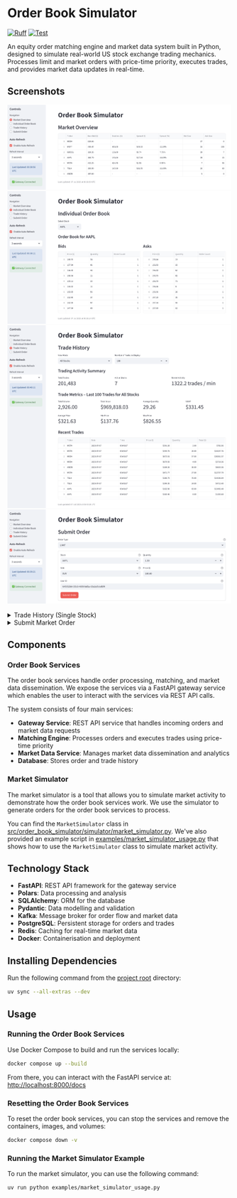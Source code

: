 # Order Book Simulator

[![Ruff](https://img.shields.io/endpoint?url=https://raw.githubusercontent.com/astral-sh/ruff/main/assets/badge/v2.json)](https://github.com/astral-sh/ruff)
[![Test](https://github.com/IsaacCheng9/order-book-simulator/actions/workflows/test.yml/badge.svg)](https://github.com/IsaacCheng9/order-book-simulator/actions/workflows/test.yml)

An equity order matching engine and market data system built in Python, designed
to simulate real-world US stock exchange trading mechanics. Processes limit and
market orders with price-time priority, executes trades, and provides market
data updates in real-time.

## Screenshots

![Market Overview](./screenshots/market_overview.png)
![Individual Order Book](./screenshots/individual_order_book.png)
![Trade History (All Stocks)](./screenshots/trade_history_all_stocks.png)
![Submit Limit Order](./screenshots/submit_limit_order.png)

<!-- markdownlint-disable-next-line MD033 -->
<details>
<!-- markdownlint-disable-next-line MD033 -->
<summary>Trade History (Single Stock)</summary>

![Trade History (Single Stock)](./screenshots/trade_history_single_stock.png)

</details>

<!-- markdownlint-disable-next-line MD033 -->
<details>
<!-- markdownlint-disable-next-line MD033 -->
<summary>Submit Market Order</summary>

![Submit Market Order](./screenshots/submit_market_order.png)

</details>

## Components

### Order Book Services

The order book services handle order processing, matching, and market data
dissemination. We expose the services via a FastAPI gateway service which
enables the user to interact with the services via REST API calls.

The system consists of four main services:

- **Gateway Service**: REST API service that handles incoming orders and market
  data requests
- **Matching Engine**: Processes orders and executes trades using price-time
  priority
- **Market Data Service**: Manages market data dissemination and analytics
- **Database**: Stores order and trade history

### Market Simulator

The market simulator is a tool that allows you to simulate market activity to
demonstrate how the order book services work. We use the simulator to generate
orders for the order book services to process.

You can find the `MarketSimulator` class in
[src/order_book_simulator/simulator/market_simulator.py](./src/order_book_simulator/simulator/market_simulator.py).
We've also provided an example script in
[examples/market_simulator_usage.py](./examples/market_simulator_usage.py) that
shows how to use the `MarketSimulator` class to simulate market activity.

## Technology Stack

- **FastAPI**: REST API framework for the gateway service
- **Polars**: Data processing and analysis
- **SQLAlchemy**: ORM for the database
- **Pydantic**: Data modelling and validation
- **Kafka**: Message broker for order flow and market data
- **PostgreSQL**: Persistent storage for orders and trades
- **Redis**: Caching for real-time market data
- **Docker**: Containerisation and deployment

## Installing Dependencies

Run the following command from the [project root](./) directory:

```bash
uv sync --all-extras --dev
```

## Usage

### Running the Order Book Services

Use Docker Compose to build and run the services locally:

```bash
docker compose up --build
```

From there, you can interact with the FastAPI service at:
[http://localhost:8000/docs](http://localhost:8000/docs)

### Resetting the Order Book Services

To reset the order book services, you can stop the services and remove the
containers, images, and volumes:

```bash
docker compose down -v
```

### Running the Market Simulator Example

To run the market simulator, you can use the following command:

```bash
uv run python examples/market_simulator_usage.py
```
